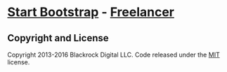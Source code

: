 # [Start Bootstrap](http://startbootstrap.com/) - [Freelancer](http://startbootstrap.com/template-overviews/freelancer/)


## Copyright and License

Copyright 2013-2016 Blackrock Digital LLC. Code released under the [MIT](https://github.com/BlackrockDigital/startbootstrap-freelancer/blob/gh-pages/LICENSE) license.
